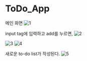 # ToDo_App

메인 화면
![1](https://github.com/abtinia/ToDo_App/assets/115770904/c4062884-7437-4dac-82ca-baf8739b27bb)


input tag에 입력하고 add를 누르면,
![2](https://github.com/abtinia/ToDo_App/assets/115770904/da6836a7-7cca-41af-b35c-5c9d37190c65)

![3](https://github.com/abtinia/ToDo_App/assets/115770904/b8359c34-5f84-402a-b0fb-2ba26055561d)
![4](https://github.com/abtinia/ToDo_App/assets/115770904/123af065-fac2-4409-bc3e-ed82dfa6a1f5)

새로운 to-do list가 작성된다.
![5](https://github.com/abtinia/ToDo_App/assets/115770904/ebfb71f8-cdd9-4ca4-b8fc-b792c3bf96c3)
